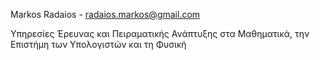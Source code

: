 Markos Radaios - radaios.markos@gmail.com

Υπηρεσίες Έρευνας και Πειραματικής Ανάπτυξης στα Μαθηματικά, την Επιστήμη των Υπολογιστών και τη Φυσική
